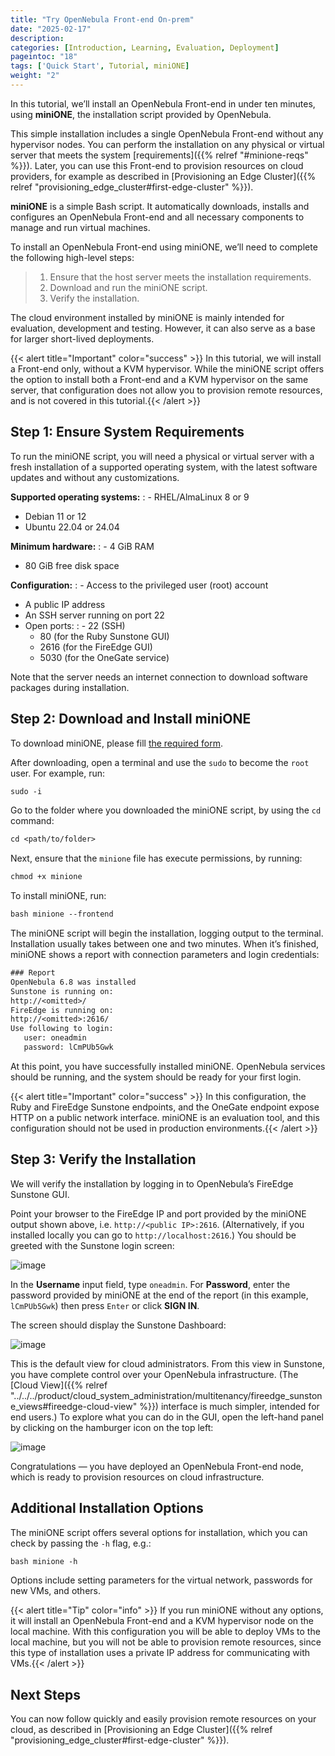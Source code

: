 ```yaml
---
title: "Try OpenNebula Front-end On-prem"
date: "2025-02-17"
description:
categories: [Introduction, Learning, Evaluation, Deployment]
pageintoc: "18"
tags: ['Quick Start', Tutorial, miniONE]
weight: "2"
---
```


<a id="try-opennebula-onprem"></a>

<!--# Deploy an OpenNebula Front-end On-premises -->

In this tutorial, we’ll install an OpenNebula Front-end in under ten minutes, using **miniONE**, the installation script provided by OpenNebula.

This simple installation includes a single OpenNebula Front-end without any hypervisor nodes. You can perform the installation on any physical or virtual server that meets the system [requirements]({{% relref "#minione-reqs" %}}). Later, you can use this Front-end to provision resources on cloud providers, for example as described in [Provisioning an Edge Cluster]({{% relref "provisioning_edge_cluster#first-edge-cluster" %}}).

<!-- We’ll install the Front-end on a bare-metal host on-premises. You can later use this Front-end to provision resources on cloud providers, for example an :ref:`Edge Cluster on AWS <first_edge_cluster>`. -->

**miniONE** is a simple Bash script. It automatically downloads, installs and configures an OpenNebula Front-end and all necessary components to manage and run virtual machines.

To install an OpenNebula Front-end using miniONE, we’ll need to complete the following high-level steps:

> 1. Ensure that the host server meets the installation requirements.
> 2. Download and run the miniONE script.
> 3. Verify the installation.

The cloud environment installed by miniONE is mainly intended for evaluation, development and testing. However, it can also serve as a base for larger short-lived deployments.

{{< alert title="Important" color="success" >}}
In this tutorial, we will install a Front-end only, without a KVM hypervisor. While the miniONE script offers the option to install both a Front-end and a KVM hypervisor on the same server, that configuration does not allow you to provision remote resources, and is not covered in this tutorial.{{< /alert >}} 

<!-- .. important:: -->
<!-- In this tutorial, we will install a Front-end only, without a KVM hypervisor. While miniONE offers the option to install both a Front-end and a KVM hypervisor on the same host, this configuration uses a private IP address for communicating with Virtual Machines, so it is not suitable for provisioning remote resources. -->

<a id="minione-reqs"></a>

## Step 1: Ensure System Requirements

To run the miniONE script, you will need a physical or virtual server with a fresh installation of a supported operating system, with the latest software updates and without any customizations.

**Supported operating systems:**
: - RHEL/AlmaLinux 8 or 9
  - Debian 11 or 12
  - Ubuntu 22.04 or 24.04

**Minimum hardware:**
: - 4 GiB RAM
  - 80 GiB free disk space

**Configuration:**
: - Access to the privileged user (root) account
  - A public IP address
  - An SSH server running on port 22
  - Open ports:
    : - 22 (SSH)
      - 80 (for the Ruby Sunstone GUI)
      - 2616 (for the FireEdge GUI)
      - 5030 (for the OneGate service)

Note that the server needs an internet connection to download software packages during installation.

## Step 2: Download and Install miniONE

To download miniONE, please fill [the required form](https://opennebula.io/get-minione/).

After downloading, open a terminal and use the `sudo` to become the `root` user. For example, run:

```default
sudo -i
```

Go to the folder where you downloaded the miniONE script, by using the `cd` command:

```default
cd <path/to/folder>
```

Next, ensure that the `minione` file has execute permissions, by running:

```default
chmod +x minione
```

To install miniONE, run:

```default
bash minione --frontend
```

The miniONE script will begin the installation, logging output to the terminal. Installation usually takes between one and two minutes. When it’s finished, miniONE shows a report with connection parameters and login credentials:

```default
### Report
OpenNebula 6.8 was installed
Sunstone is running on:
http://<omitted>/
FireEdge is running on:
http://<omitted>:2616/
Use following to login:
   user: oneadmin
   password: lCmPUb5Gwk
```

At this point, you have successfully installed miniONE. OpenNebula services should be running, and the system should be ready for your first login.

{{< alert title="Important" color="success" >}}
In this configuration, the Ruby and FireEdge Sunstone endpoints, and the OneGate endpoint expose HTTP on a public network interface. miniONE is an evaluation tool, and this configuration should not be used in production environments.{{< /alert >}} 

## Step 3: Verify the Installation

We will verify the installation by logging in to OpenNebula’s FireEdge Sunstone GUI.

Point your browser to the FireEdge IP and port provided by the miniONE output shown above, i.e. `http://<public IP>:2616`. (Alternatively, if you installed locally you can go to `http://localhost:2616`.) You should be greeted with the Sunstone login screen:

![image](/images/sunstone-login.png)
<br/>

In the **Username** input field, type `oneadmin`. For **Password**, enter the password provided by miniONE at the end of the report (in this example, `lCmPUb5Gwk`) then press `Enter` or click **SIGN IN**.

The screen should display the Sunstone Dashboard:

![image](/images/sunstone-dashboard.png)
<br/>

This is the default view for cloud administrators. From this view in Sunstone, you have complete control over your OpenNebula infrastructure. (The [Cloud View]({{% relref "../../../product/cloud_system_administration/multitenancy/fireedge_sunstone_views#fireedge-cloud-view" %}}) interface is much simpler, intended for end users.) To explore what you can do in the GUI, open the left-hand panel by clicking on the hamburger icon on the top left:

![image](/images/sunstone-dashboard_hamb_menu.png)
<br/>

Congratulations — you have deployed an OpenNebula Front-end node, which is ready to provision resources on cloud infrastructure.

## Additional Installation Options

The miniONE script offers several options for installation, which you can check by passing the `-h` flag, e.g.:

```default
bash minione -h
```

Options include setting parameters for the virtual network, passwords for new VMs, and others.

{{< alert title="Tip" color="info" >}}
If you run miniONE without any options, it will install an OpenNebula Front-end and a KVM hypervisor node on the local machine. With this configuration you will be able to deploy VMs to the local machine, but you will not be able to provision remote resources, since this type of installation uses a private IP address for communicating with VMs.{{< /alert >}} 

## Next Steps

You can now follow quickly and easily provision remote resources on your cloud, as described in [Provisioning an Edge Cluster]({{% relref "provisioning_edge_cluster#first-edge-cluster" %}}).
